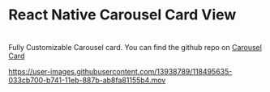 
# **React Native Carousel Card View**<h1>
Fully Customizable Carousel card.
You can find the github repo on 
[Carousel Card](https://github.com/vaibhav7a/CarouselCards.git)





https://user-images.githubusercontent.com/13938789/118495635-033cb700-b741-11eb-887b-ab8fa81155b4.mov

